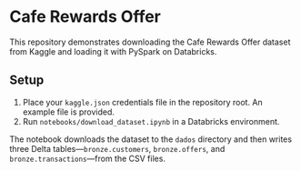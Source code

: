 # Cafe Rewards Offer

This repository demonstrates downloading the Cafe Rewards Offer dataset from Kaggle and loading it with PySpark on Databricks.

## Setup

1. Place your `kaggle.json` credentials file in the repository root. An example file is provided.
2. Run `notebooks/download_dataset.ipynb` in a Databricks environment.

The notebook downloads the dataset to the `dados` directory and then writes three Delta tables—`bronze.customers`, `bronze.offers`, and `bronze.transactions`—from the CSV files.
